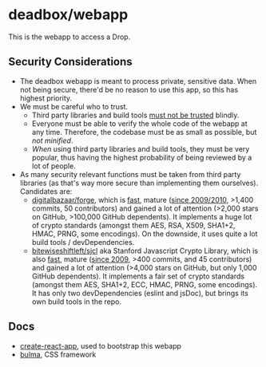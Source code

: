 # deadbox/webapp

This is the webapp to access a Drop.

## Security Considerations

* The deadbox webapp is meant to process private, sensitive data. When not being secure, there'd be no reason to use this app, so this has highest priority.
* We must be careful who to trust.
  * Third party libraries and build tools [must not be trusted](https://hackernoon.com/im-harvesting-credit-card-numbers-and-passwords-from-your-site-here-s-how-9a8cb347c5b5) blindly.
  * Everyone must be able to verify the whole code of the webapp at any time. Therefore, the codebase must be as small as possible, but _not minified_.
  * _When_ using third party libraries and build tools, they must be very popular, thus having the highest probability of being reviewed by a lot of people.
* As many security relevant functions must be taken from third party libraries (as that's way more secure than implementing them ourselves). Candidates are:
  * [digitalbazaar/forge](https://github.com/digitalbazaar/forge), which is [fast](http://dominictarr.github.io/crypto-bench/), mature
    ([since 2009/2010](http://digitalbazaar.com/2010/07/20/javascript-tls-1/), >1,400 commits, 50 contributors) and gained a lot of attention
    (>2,000 stars on GitHub, >100,000 GitHub dependents).
    It implements a huge lot of crypto standards (amongst them AES, RSA, X509, SHA1+2, HMAC, PRNG, some encodings).
    On the downside, it uses quite a lot build tools / devDependencies.
  * [bitewiseshiftleft/sjcl](https://github.com/bitwiseshiftleft/sjcl) aka Stanford Javascript Crypto Library, which is also
    [fast](http://dominictarr.github.io/crypto-bench/),
    mature ([since 2009](http://bitwiseshiftleft.github.io/sjcl/acsac.pdf), >400 commits, and 45 contributors) and gained a lot of attention
    (>4,000 stars on GitHub, but only 1,000 GitHub dependents).
    It implements a fair set of crypto standards (amongst them AES, SHA1+2, ECC, HMAC, PRNG, some encodings).
    It has only two devDependencies (eslint and jsDoc), but brings its own build tools in the repo.

## Docs

* [create-react-app](https://github.com/facebookincubator/create-react-app/blob/master/packages/react-scripts/template/README.md), used to bootstrap this webapp
* [bulma](https://bulma.io/documentation/overview/start/), CSS framework
